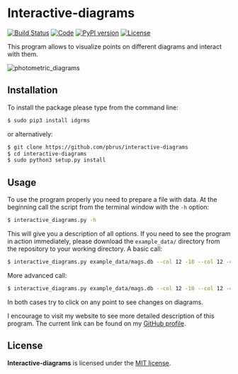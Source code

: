 # Interactive-diagrams
[![Build Status](https://travis-ci.org/pbrus/interactive-diagrams.svg?branch=master)](https://travis-ci.org/pbrus/interactive-diagrams)
[![Code](https://img.shields.io/badge/code-Python-blue.svg "Python")](https://www.python.org/)
[![PyPI version](https://badge.fury.io/py/idgrms.svg)](https://badge.fury.io/py/idgrms)
[![License](https://img.shields.io/badge/license-MIT-yellow.svg "MIT license")](https://github.com/pbrus/interactive-diagrams/blob/master/LICENSE)

This program allows to visualize points on different diagrams and interact with them.

![photometric_diagrams](http://www.astro.uni.wroc.pl/ludzie/brus/img/github/phot-diagrams.gif)

## Installation

To install the package please type from the command line:
```bash
$ sudo pip3 install idgrms
```
or alternatively:
```bash
$ git clone https://github.com/pbrus/interactive-diagrams
$ cd interactive-diagrams
$ sudo python3 setup.py install
```

## Usage

To use the program properly you need to prepare a file with data. At the beginning call the script from the terminal window with the `-h` option:
```bash
$ interactive_diagrams.py -h
```
This will give you a description of all options. If you need to see the program in action immediately, please download the `example_data/` directory from the repository to your working directory. A basic call:
```bash
$ interactive_diagrams.py example_data/mags.db --col 12 -10 --col 12 -4
```
More advanced call:
```bash
$ interactive_diagrams.py example_data/mags.db --col 12 -10 --col 12 -4 --grp example_data/best.num green --grp example_data/better.num yellow -t
```
In both cases try to click on any point to see changes on diagrams.

I encourage to visit my website to see more detailed description of this program. The current link can be found on my [GitHub profile](https://github.com/pbrus).

## License

**Interactive-diagrams** is licensed under the [MIT license](http://opensource.org/licenses/MIT).
